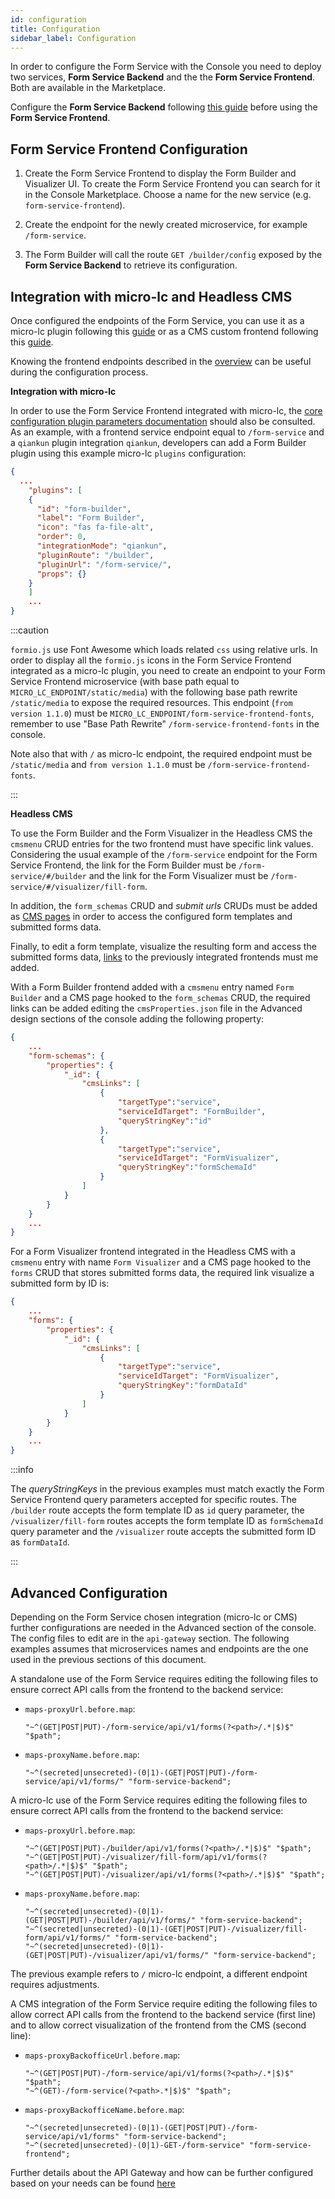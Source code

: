 ```yaml
---
id: configuration
title: Configuration
sidebar_label: Configuration
---
```

In order to configure the Form Service with the Console you need to deploy two services, **Form Service Backend** and the the **Form Service Frontend**. Both are available in the Marketplace.

Configure the **Form Service Backend** following [this guide](../form-service-backend/configuration) before using the **Form Service Frontend**.

## Form Service Frontend Configuration

1. Create the Form Service Frontend to display the Form Builder and Visualizer UI.
To create the Form Service Frontend you can search for it in the Console Marketplace. Choose a name for the new service (e.g. `form-service-frontend`).

2. Create the endpoint for the newly created microservice, for example `/form-service`.

3. The Form Builder will call the route `GET /builder/config` exposed by the **Form Service Backend** to retrieve its configuration.

## Integration with micro-lc and Headless CMS

Once configured the endpoints of the Form Service, you can use it as a micro-lc plugin following this [guide](https://microlc.io/documentation/docs/micro-lc/plugin_configuration) or as a CMS custom frontend following this [guide](../../business_suite/custom-frontends-integration-CMS).

Knowing the frontend endpoints described in the [overview](overview#how-it-works) can be useful during the configuration process.

**Integration with micro-lc**

In order to use the Form Service Frontend integrated with micro-lc, the [core configuration plugin parameters documentation](https://microlc.io/documentation/docs/micro-lc/core_configuration#plugin-parameters) should also be consulted. As an example, with a frontend service endpoint equal to `/form-service` and a `qiankun` plugin integration `qiankun`, developers can add a Form Builder plugin using this example micro-lc `plugins` configuration:

```json
{
  ...
	"plugins": [
    {
      "id": "form-builder",
      "label": "Form Builder",
      "icon": "fas fa-file-alt",
      "order": 0,
      "integrationMode": "qiankun",
      "pluginRoute": "/builder",
      "pluginUrl": "/form-service/",
      "props": {}
    }
	]
	...
}
```

:::caution

`formio.js` use Font Awesome which loads related `css` using relative urls. In order to display all the `formio.js` icons in the Form Service Frontend integrated as a micro-lc plugin, you need to create an endpoint to your Form Service Frontend microservice (with base path equal to `MICRO_LC_ENDPOINT/static/media`) with the following base path rewrite `/static/media` to expose the required resources. 
This endpoint (`from version 1.1.0`) must be `MICRO_LC_ENDPOINT/form-service-frontend-fonts`, remember to use "Base Path Rewrite"  `/form-service-frontend-fonts` in the console.

Note also that with `/` as micro-lc endpoint, the required endpoint must be `/static/media` and `from version 1.1.0` must be `/form-service-frontend-fonts`.

:::

**Headless CMS**

To use the Form Builder and the Form Visualizer in the Headless CMS the `cmsmenu` CRUD entries for the two frontend must have specific link values. Considering the usual example of the `/form-service` endpoint for the Form Service Frontend, the link for the Form Builder must be `/form-service/#/builder` and the link for the Form Visualizer must be `/form-service/#/visualizer/fill-form`.

In addition, the `form_schemas` CRUD and *submit urls* CRUDs must be added as [CMS pages](../../business_suite/cms_configuration/config_cms#how-to-create-a-page) in order to access the configured form templates and submitted forms data. 

Finally, to edit a form template, visualize the resulting form and access the submitted forms data, [links](../../business_suite/cms_configuration/conf_cms#navigation-between-collection-with-link) to the previously integrated frontends must me added.

With a Form Builder frontend added with a `cmsmenu` entry named `Form Builder` and a CMS page hooked to the `form_schemas` CRUD, the required links can be added editing the `cmsProperties.json` file in the Advanced design sections of the console adding the following property:

```json
{
	...
	"form-schemas": {
		"properties": {
			"_id": {
				"cmsLinks": [
					{
						"targetType":"service",
						"serviceIdTarget": "FormBuilder",
						"queryStringKey":"id"
					},
					{
						"targetType":"service",
						"serviceIdTarget": "FormVisualizer",
						"queryStringKey":"formSchemaId"
					}
				]
			}
		}
	}
	...
}
```

For a Form Visualizer frontend integrated in the Headless CMS with a `cmsmenu` entry with name `Form Visualizer` and a CMS page hooked to the `forms` CRUD that stores submitted forms data, the required link visualize a submitted form by ID is:

```json
{
	...
	"forms": {
		"properties": {
			"_id": {
				"cmsLinks": [
					{
						"targetType":"service",
						"serviceIdTarget": "FormVisualizer",
						"queryStringKey":"formDataId"
					}
				]
			}
		}
	}
	...
}
```

:::info

The *queryStringKeys* in the previous examples must match exactly the Form Service Frontend query parameters accepted for specific routes. The `/builder` route accepts the form template ID as `id` query parameter, the `/visualizer/fill-form` routes accepts the form template ID as `formSchemaId` query parameter and the `/visualizer` route accepts the submitted form ID as `formDataId`.

:::

## Advanced Configuration

Depending on the Form Service chosen integration (micro-lc or CMS) further configurations are needed in the Advanced section of the console. The config files to edit are in the `api-gateway` section. The following examples assumes that microservices names and endpoints are the one used in the previous sections of this document.

A standalone use of the Form Service requires editing the following files to ensure correct API calls from the frontend to the backend service:
- `maps-proxyUrl.before.map`:
	```shell
	"~^(GET|POST|PUT)-/form-service/api/v1/forms(?<path>/.*|$)$" "$path";
	```
- `maps-proxyName.before.map`:
	```shell
	"~^(secreted|unsecreted)-(0|1)-(GET|POST|PUT)-/form-service/api/v1/forms/" "form-service-backend";
	```

A micro-lc use of the Form Service requires editing the following files to ensure correct API calls from the frontend to the backend service:
- `maps-proxyUrl.before.map`:
	```shell
	"~^(GET|POST|PUT)-/builder/api/v1/forms(?<path>/.*|$)$" "$path";
	"~^(GET|POST|PUT)-/visualizer/fill-form/api/v1/forms(?<path>/.*|$)$" "$path";
	"~^(GET|POST|PUT)-/visualizer/api/v1/forms(?<path>/.*|$)$" "$path";
	```
- `maps-proxyName.before.map`:
	```shell
	"~^(secreted|unsecreted)-(0|1)-(GET|POST|PUT)-/builder/api/v1/forms/" "form-service-backend";
	"~^(secreted|unsecreted)-(0|1)-(GET|POST|PUT)-/visualizer/fill-form/api/v1/forms/" "form-service-backend";
	"~^(secreted|unsecreted)-(0|1)-(GET|POST|PUT)-/visualizer/api/v1/forms/" "form-service-backend";
	```

The previous example refers to `/` micro-lc endpoint, a different endpoint requires adjustments.

A CMS integration of the Form Service require editing the following files to allow correct API calls from the frontend to the backend service (first line) and to allow correct visualization of the frontend from the CMS (second line):
- `maps-proxyBackofficeUrl.before.map`:
	```shell
	"~^(GET|POST|PUT)-/form-service/api/v1/forms(?<path>/.*|$)$" "$path";
	"~^(GET)-/form-service(?<path>.*|$)$" "$path";
	```
- `maps-proxyBackofficeName.before.map`:
	```shell
	"~^(secreted|unsecreted)-(0|1)-(GET|POST|PUT)-/form-service/api/v1/forms" "form-service-backend";
	"~^(secreted|unsecreted)-(0|1)-GET-/form-service" "form-service-frontend";
	```

Further details about the API Gateway and how can be further configured based on your needs can be found [here](../../development_suite/api-console/advanced-section/api-gateway/how-to)
